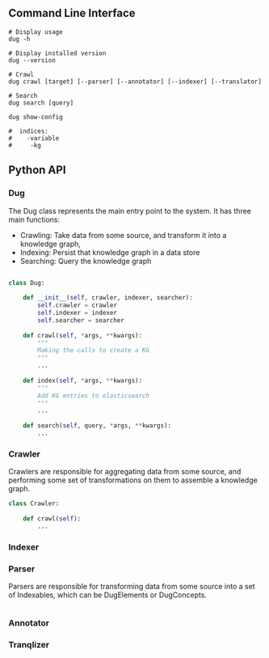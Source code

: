 ## Command Line Interface
```shell
# Display usage
dug -h

# Display installed version
dug --version

# Crawl 
dug crawl [target] [--parser] [--annotator] [--indexer] [--translator]

# Search
dug search [query]

dug show-config

#  indices:
#    -variable
#     -kg
```

## Python API

### Dug

The Dug class represents the main entry point to the system.
It has three main functions:

* Crawling: Take data from some source, and transform it into a knowledge graph,
* Indexing: Persist that knowledge graph in a data store
* Searching: Query the knowledge graph

```python

class Dug:
    
    def __init__(self, crawler, indexer, searcher):
        self.crawler = crawler
        self.indexer = indexer
        self.searcher = searcher
    
    def crawl(self, *args, **kwargs):
        """
        Making the calls to create a KG
        """
        ...
    
    def index(self, *args, **kwargs):
        """
        Add KG entries to elasticsearch
        """
        ...
    
    def search(self, query, *args, **kwargs):
        ...
```

### Crawler

Crawlers are responsible for aggregating data from some source, 
and performing some set of transformations on them to assemble a knowledge graph.

```python
class Crawler:
    
    def crawl(self):
        ...
```

### Indexer

### Parser

Parsers are responsible for transforming data from some source into a set of Indexables, 
which can be DugElements or DugConcepts.

```python

```

### Annotator

### Tranqlizer

### 
